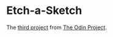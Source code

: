 # Etch-a-Sketch

The [third project](https://www.theodinproject.com/lessons/etch-a-sketch-project) from [The Odin Project](https://www.theodinproject.com).
